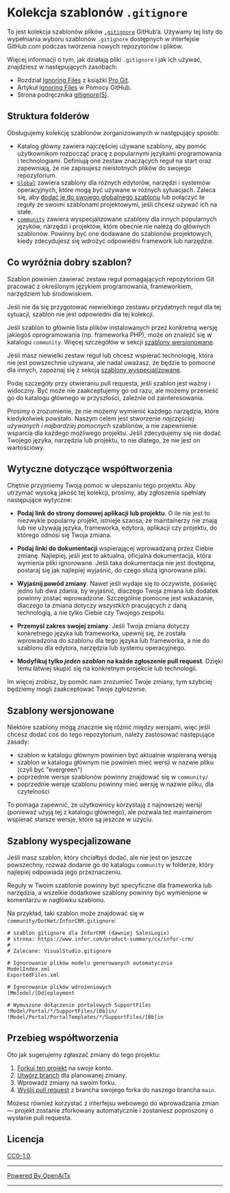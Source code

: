 # Kolekcja szablonów `.gitignore`

To jest kolekcja szablonów plików [`.gitignore`][man] GitHub’a.
Używamy tej listy do wypełniania wyboru szablonów `.gitignore` dostępnych
w interfejsie GitHub.com podczas tworzenia nowych repozytoriów i plików.

Więcej informacji o tym, jak działają pliki `.gitignore` i jak ich używać,
znajdziesz w następujących zasobach:

- Rozdział [Ignoring Files][chapter] z książki [Pro Git][progit].
- Artykuł [Ignoring Files][help] w Pomocy GitHub.
- Strona podręcznika [gitignore(5)][man].

[man]: https://git-scm.com/docs/gitignore
[help]: https://help.github.com/articles/ignoring-files
[chapter]: https://git-scm.com/book/en/v2/Git-Basics-Recording-Changes-to-the-Repository#_ignoring
[progit]: https://git-scm.com/book

## Struktura folderów

Obsługujemy kolekcję szablonów zorganizowanych w następujący sposób:

- Katalog główny zawiera najczęściej używane szablony, aby pomóc użytkownikom rozpocząć pracę
  z popularnymi językami programowania i technologiami. Definiują one zestaw
  znaczących reguł na start oraz zapewniają, że nie zapisujesz nieistotnych plików
  do swojego repozytorium.
- [`Global`](./Global) zawiera szablony dla różnych edytorów, narzędzi i
  systemów operacyjnych, które mogą być używane w różnych sytuacjach. Zaleca się,
  aby [dodać je do swojego globalnego szablonu](https://docs.github.com/en/get-started/getting-started-with-git/ignoring-files#configuring-ignored-files-for-all-repositories-on-your-computer)
  lub połączyć te reguły ze swoimi szablonami projektowymi, jeśli chcesz
  używać ich na stałe.
- [`community`](./community) zawiera wyspecjalizowane szablony dla innych popularnych
  języków, narzędzi i projektów, które obecnie nie należą do głównych szablonów.
  Powinny być one dodawane do szablonów projektowych, kiedy zdecydujesz się wdrożyć
  odpowiedni framework lub narzędzie.

## Co wyróżnia dobry szablon?

Szablon powinien zawierać zestaw reguł pomagających repozytoriom Git pracować
z określonym językiem programowania, frameworkiem, narzędziem lub środowiskiem.

Jeśli nie da się przygotować niewielkiego zestawu przydatnych reguł dla tej sytuacji,
szablon nie jest odpowiedni dla tej kolekcji.

Jeśli szablon to głównie lista plików instalowanych przez konkretną wersję
jakiegoś oprogramowania (np. frameworka PHP), może on znaleźć się w katalogu `community`.
Więcej szczegółów w sekcji [szablony wersjonowane](#versioned-templates).

Jeśli masz niewielki zestaw reguł lub chcesz wspierać technologię, która nie jest
powszechnie używana, ale nadal uważasz, że będzie to pomocne dla innych, zapoznaj się
z sekcją [szablony wyspecjalizowane](#specialized-templates).

Podaj szczegóły przy otwieraniu pull requesta, jeśli szablon jest ważny i widoczny. Być może
nie zaakceptujemy go od razu, ale możemy przenieść go do katalogu głównego w przyszłości,
zależnie od zainteresowania.

Prosimy o zrozumienie, że nie możemy wymienić każdego narzędzia, które kiedykolwiek powstało.
Naszym celem jest stworzenie _najczęściej używanych i najbardziej pomocnych_ szablonów,
a nie zapewnienie wsparcia dla każdego możliwego projektu. Jeśli zdecydujemy się nie
dodać Twojego języka, narzędzia lub projektu, to nie dlatego, że nie jest on wartościowy.

## Wytyczne dotyczące współtworzenia

Chętnie przyjmiemy Twoją pomoc w ulepszaniu tego projektu. Aby utrzymać wysoką jakość tej kolekcji,
prosimy, aby zgłoszenia spełniały następujące wytyczne:

- **Podaj link do strony domowej aplikacji lub projektu**. O ile nie jest
  to niezwykle popularny projekt, istnieje szansa, że maintainerzy nie znają lub nie używają
  języka, frameworka, edytora, aplikacji czy projektu, do którego odnosi się Twoja zmiana.

- **Podaj linki do dokumentacji** wspierającej wprowadzaną przez Ciebie zmianę.
  Najlepiej, jeśli jest to aktualna, oficjalna dokumentacja, która wymienia pliki ignorowane.
  Jeśli taka dokumentacja nie jest dostępna, postaraj się jak najlepiej wyjaśnić,
  do czego służą ignorowane pliki.

- **Wyjaśnij powód zmiany**. Nawet jeśli wydaje się to oczywiste, poświęć jedno lub dwa zdania,
  by wyjaśnić, dlaczego Twoja zmiana lub dodatek powinny zostać wprowadzone.
  Szczególnie pomocne jest wskazanie, dlaczego ta zmiana dotyczy _wszystkich_
  pracujących z daną technologią, a nie tylko Ciebie czy Twojego zespołu.

- **Przemyśl zakres swojej zmiany**. Jeśli Twoja zmiana dotyczy konkretnego języka lub frameworka,
  upewnij się, że została wprowadzona do szablonu dla tego języka lub frameworka, a nie
  do szablonu dla edytora, narzędzia lub systemu operacyjnego.

- **Modyfikuj tylko _jeden szablon_ na każde zgłoszenie pull request**.
  Dzięki temu łatwiej skupić się na konkretnym projekcie lub technologii.

Im więcej zrobisz, by pomóc nam zrozumieć Twoje zmiany,
tym szybciej będziemy mogli zaakceptować Twoje zgłoszenie.

## Szablony wersjonowane

Niektóre szablony mogą znacznie się różnić między wersjami, więc jeśli chcesz dodać coś do tego repozytorium,
należy zastosować następujące zasady:

- szablon w katalogu głównym powinien być aktualnie wspieraną wersją
- szablon w katalogu głównym nie powinien mieć wersji w nazwie pliku (czyli być "evergreen")
- poprzednie wersje szablonów powinny znajdować się w `community/`
- poprzednie wersje szablonu powinny mieć wersję w nazwie pliku, dla czytelności

To pomaga zapewnić, że użytkownicy korzystają z najnowszej wersji (ponieważ użyją tej z katalogu głównego),
ale pozwala też maintainerom wspierać starsze wersje, które są jeszcze w użyciu.

## Szablony wyspecjalizowane

Jeśli masz szablon, który chciałbyś dodać, ale nie jest on jeszcze powszechny,
rozważ dodanie go do katalogu `community` w folderze, który najlepiej odpowiada jego przeznaczeniu.

Reguły w Twoim szablonie powinny być specyficzne dla frameworka lub narzędzia,
a wszelkie dodatkowe szablony powinny być wymienione w komentarzu w nagłówku szablonu.

Na przykład, taki szablon może znajdować się w `community/DotNet/InforCRM.gitignore`:

```
# szablon gitignore dla InforCRM (dawniej SalesLogix)
# strona: https://www.infor.com/product-summary/cx/infor-crm/
#
# Zalecane: VisualStudio.gitignore

# Ignorowanie plików modelu generowanych automatycznie
ModelIndex.xml
ExportedFiles.xml

# Ignorowanie plików wdrożeniowych
[Mm]odel/[Dd]eployment

# Wymuszone dołączenie portalowych SupportFiles
!Model/Portal/*/SupportFiles/[Bb]in/
!Model/Portal/PortalTemplates/*/SupportFiles/[Bb]in
```

## Przebieg współtworzenia

Oto jak sugerujemy zgłaszać zmiany do tego projektu:

1. [Forkuj ten projekt][fork] na swoje konto.
2. [Utwórz branch][branch] dla planowanej zmiany.
3. Wprowadź zmiany na swoim forku.
4. [Wyślij pull request][pr] z brancha swojego forka do naszego brancha `main`.

Możesz również korzystać z interfejsu webowego do wprowadzania zmian — projekt zostanie zforkowany automatycznie i zostaniesz poproszony o wysłanie pull requesta.

[fork]: https://help.github.com/articles/fork-a-repo/
[branch]: https://help.github.com/articles/creating-and-deleting-branches-within-your-repository
[pr]: https://help.github.com/articles/using-pull-requests/

## Licencja

[CC0-1.0](./LICENSE).

---

[Powered By OpenAiTx](https://github.com/OpenAiTx/OpenAiTx)

---